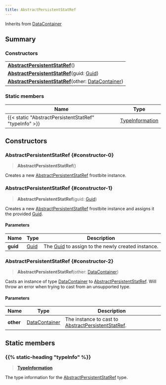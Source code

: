```yaml
---
title: AbstractPersistentStatRef
---
```


Inherits from [DataContainer](/vext/ref/shared/type/datacontainer)

## Summary

### Constructors

|  |
| --- |
| **[AbstractPersistentStatRef](#constructor-0)**() |
| **[AbstractPersistentStatRef](#constructor-1)**(guid: [Guid](/vext/ref/shared/type/guid)) |
| **[AbstractPersistentStatRef](#constructor-2)**(other: [DataContainer](/vext/ref/shared/type/datacontainer)) |

### Static members

| Name | Type |
| ---- | ---- |
| {{< static "AbstractPersistentStatRef" "typeInfo" >}} | [TypeInformation](/vext/ref/shared/type/typeinformation) |

## Constructors

### AbstractPersistentStatRef {#constructor-0}

> **AbstractPersistentStatRef**()

Creates a new [AbstractPersistentStatRef](/vext/ref/fb/abstractpersistentstatref) frostbite instance.

### AbstractPersistentStatRef {#constructor-1}

> **AbstractPersistentStatRef**(guid: [Guid](/vext/ref/shared/type/guid))

Creates a new [AbstractPersistentStatRef](/vext/ref/fb/abstractpersistentstatref) frostbite instance and assigns it the provided [Guid](/vext/ref/shared/type/guid).

#### Parameters

| Name | Type | Description |
| ---- | ---- | ----------- |
| **guid** | [Guid](/vext/ref/shared/type/guid) | The [Guid](/vext/ref/shared/type/guid) to assign to the newly created instance. |

### AbstractPersistentStatRef {#constructor-2}

> **AbstractPersistentStatRef**(other: [DataContainer](/vext/ref/shared/type/datacontainer))

Casts an instance of type [DataContainer](/vext/ref/shared/type/datacontainer) to [AbstractPersistentStatRef](/vext/ref/fb/abstractpersistentstatref). Will throw an error when trying to cast from an unsupported type.

#### Parameters

| Name | Type | Description |
| ---- | ---- | ----------- |
| **other** | [DataContainer](/vext/ref/shared/type/datacontainer) | The instance to cast to [AbstractPersistentStatRef](/vext/ref/fb/abstractpersistentstatref). |

## Static members

### {{% static-heading "typeInfo" %}}

> **[TypeInformation](/vext/ref/shared/type/typeinformation)**

The type information for the [AbstractPersistentStatRef](/vext/ref/fb/abstractpersistentstatref) type.

